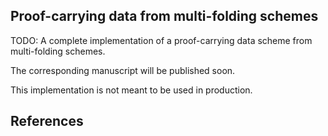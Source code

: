 ## Proof-carrying data from multi-folding schemes

TODO: A complete implementation of a proof-carrying data scheme from multi-folding schemes.

The corresponding manuscript will be published soon.

This implementation is not meant to be used in production. 

<!--
<center>
<img
    width="65%"
    src="https://github.com/privacy-scaling-explorations/multifolding-poc/raw/main/doc/images/multifolding_diagram.png"
/>
</center>
-->


## References

